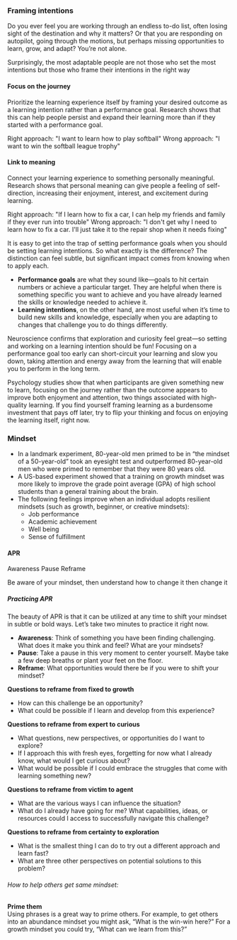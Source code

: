 
### Framing intentions

Do you ever feel you are working through an endless to-do list, often losing sight of the destination and why it matters? Or that you are responding on autopilot, going through the motions, but perhaps missing opportunities to learn, grow, and adapt? You’re not alone.

Surprisingly, the most adaptable people are not those who set the most intentions but those who frame their intentions in the right way

#### Focus on the journey

Prioritize the learning experience itself by framing your desired outcome as a learning intention rather than a performance goal. Research shows that this can help people persist and expand their learning more than if they started with a performance goal. 

Right approach: "I want to learn how to play softball" 
Wrong approach: "I want to win the softball league trophy" 


#### Link to meaning

Connect your learning experience to something personally meaningful. Research shows that personal meaning can give people a feeling of self-direction, increasing their enjoyment, interest, and excitement during learning. 

Right approach: "If I learn how to fix a car, I can help my friends and family if they ever run into trouble" 
Wrong approach: "I don't get why I need to learn how to fix a car. I'll just take it to the repair shop when it needs fixing" 




It is easy to get into the trap of setting performance goals when you should be setting learning intentions. So what exactly is the difference? The distinction can feel subtle, but significant impact comes from knowing when to apply each.

- **Performance goals** are what they sound like—goals to hit certain numbers or achieve a particular target. They are helpful when there is something specific you want to achieve and you have already learned the skills or knowledge needed to achieve it.
- **Learning intentions**, on the other hand, are most useful when it’s time to build new skills and knowledge, especially when you are adapting to changes that challenge you to do things differently.

Neuroscience confirms that exploration and curiosity feel great—so setting and working on a learning intention should be fun! Focusing on a performance goal too early can short-circuit your learning and slow you down, taking attention and energy away from the learning that will enable you to perform in the long term.

Psychology studies show that when participants are given something new to learn, focusing on the journey rather than the outcome appears to improve both enjoyment and attention, two things associated with high-quality learning. If you find yourself framing learning as a burdensome investment that pays off later, try to flip your thinking and focus on enjoying the learning itself, right now.

### Mindset

- In a landmark experiment, 80-year-old men primed to be in “the mindset of a 50-year-old” took an eyesight test and outperformed 80-year-old men who were primed to remember that they were 80 years old. 
- A US-based experiment showed that a training on growth mindset was more likely to improve the grade point average (GPA) of high school students than a general training about the brain.  
- The following feelings improve when an individual adopts resilient mindsets (such as growth, beginner, or creative mindsets): 
    - Job performance 
    - Academic achievement
    - Well being 
    - Sense of fulfillment

#### APR
Awareness  Pause Reframe

Be aware of your mindset, then understand how to change it then change it

##### Practicing APR

The beauty of APR is that it can be utilized at any time to shift your mindset in subtle or bold ways. Let’s take two minutes to practice it right now.  

- **Awareness**: Think of something you have been finding challenging. What does it make you think and feel? What are your mindsets?
- **Pause**: Take a pause in this very moment to center yourself. Maybe take a few deep breaths or plant your feet on the floor.
- **Reframe**: What opportunities would there be if you were to shift your mindset?

**Questions to reframe from fixed to growth**

- How can this challenge be an opportunity?
- What could be possible if I learn and develop from this experience?

**Questions to reframe from expert to curious**

- What questions, new perspectives, or opportunities do I want to explore?
- If I approach this with fresh eyes, forgetting for now what I already know, what would I get curious about?
- What would be possible if I could embrace the struggles that come with learning something new?

**Questions to reframe from victim to agent**

- What are the various ways I can influence the situation?
- What do I already have going for me? What capabilities, ideas, or resources could I access to successfully navigate this challenge?


**Questions to reframe from certainty to exploration**

- What is the smallest thing I can do to try out a different approach and learn fast?
- What are three other perspectives on potential solutions to this problem?


###### How to help others get same mindset:
**Prime them**  
Using phrases is a great way to prime others. For example, to get others into an abundance mindset you might ask, “What is the win-win here?” For a growth mindset you could try, “What can we learn from this?”




























